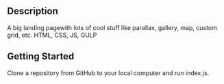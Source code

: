 Description
-----------
A big landing pagewith lots of cool stuff like parallax, gallery, map, custom grid, etc. HTML, CSS, JS, GULP


Getting Started
---------------
Clone a repository from GitHub to your local computer and run index.js.
